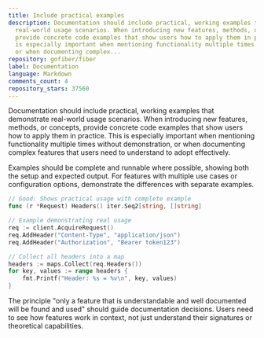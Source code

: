 ```yaml
---
title: Include practical examples
description: Documentation should include practical, working examples that demonstrate
  real-world usage scenarios. When introducing new features, methods, or concepts,
  provide concrete code examples that show users how to apply them in practice. This
  is especially important when mentioning functionality multiple times without demonstration,
  or when documenting complex...
repository: gofiber/fiber
label: Documentation
language: Markdown
comments_count: 4
repository_stars: 37560
---
```


Documentation should include practical, working examples that demonstrate real-world usage scenarios. When introducing new features, methods, or concepts, provide concrete code examples that show users how to apply them in practice. This is especially important when mentioning functionality multiple times without demonstration, or when documenting complex features that users need to understand to adopt effectively.

Examples should be complete and runnable where possible, showing both the setup and expected output. For features with multiple use cases or configuration options, demonstrate the differences with separate examples.

```go
// Good: Shows practical usage with complete example
func (r *Request) Headers() iter.Seq2[string, []string]

// Example demonstrating real usage
req := client.AcquireRequest()
req.AddHeader("Content-Type", "application/json")
req.AddHeader("Authorization", "Bearer token123")

// Collect all headers into a map
headers := maps.Collect(req.Headers())
for key, values := range headers {
    fmt.Printf("Header: %s = %v\n", key, values)
}
```

The principle "only a feature that is understandable and well documented will be found and used" should guide documentation decisions. Users need to see how features work in context, not just understand their signatures or theoretical capabilities.